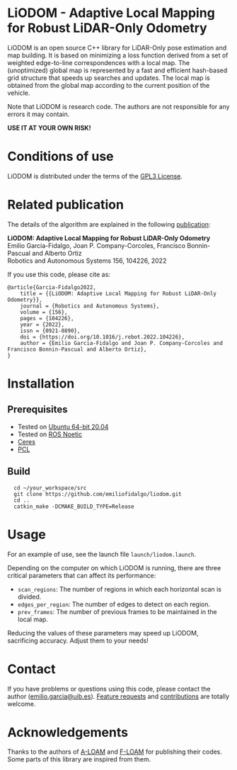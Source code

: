 # LiODOM - Adaptive Local Mapping for Robust LiDAR-Only Odometry

LiODOM is an open source C++ library for LiDAR-Only pose estimation and map building. It is based on minimizing a loss function derived from a set of weighted edge-to-line correspondences with a local map. The (unoptimized) global map is represented by a fast and efficient hash-based grid structure that speeds up searches and updates. The local map is obtained from the global map according to the current position of the vehicle.

Note that LiODOM is research code. The authors are not responsible for any errors it may contain. 

**USE IT AT YOUR OWN RISK!**

# Conditions of use

LiODOM is distributed under the terms of the [GPL3 License](http://github.com/emiliofidalgo/liodom/blob/master/LICENSE).

# Related publication

The details of the algorithm are explained in the following [publication](https://www.sciencedirect.com/science/article/pii/S0921889022001324):

**LiODOM: Adaptive Local Mapping for Robust LiDAR-Only Odometry**<br/>
Emilio Garcia-Fidalgo, Joan P. Company-Corcoles, Francisco Bonnin-Pascual and Alberto Ortiz<br/>
Robotics and Autonomous Systems 156, 104226, 2022<br/>

If you use this code, please cite as:
```
@article{Garcia-Fidalgo2022,
	title = {{LiODOM: Adaptive Local Mapping for Robust LiDAR-Only Odometry}},
	journal = {Robotics and Autonomous Systems},
	volume = {156},
	pages = {104226},
	year = {2022},
	issn = {0921-8890},
	doi = {https://doi.org/10.1016/j.robot.2022.104226},
	author = {Emilio Garcia-Fidalgo and Joan P. Company-Corcoles and Francisco Bonnin-Pascual and Alberto Ortiz},
}
```

# Installation

## Prerequisites
- Tested on [Ubuntu 64-bit 20.04](http://ubuntu.com/download/desktop)
- Tested on [ROS Noetic](http://wiki.ros.org/ROS/Installation)
- [Ceres](http://ceres-solver.org/installation.html)
- [PCL](http://pointclouds.org/)

## Build
```
  cd ~/your_workspace/src
  git clone https://github.com/emiliofidalgo/liodom.git
  cd ..
  catkin_make -DCMAKE_BUILD_TYPE=Release
```

# Usage

For an example of use, see the launch file `launch/liodom.launch`.

Depending on the computer on which LiODOM is running, there are three critical parameters that can affect its performance:
- `scan_regions`: The number of regions in which each horizontal scan is divided.
- `edges_per_region`: The number of edges to detect on each region.
- `prev_frames`: The number of previous frames to be maintained in the local map.

Reducing the values of these parameters may speed up LiODOM, sacrificing accuracy. Adjust them to your needs!

# Contact

If you have problems or questions using this code, please contact the author (emilio.garcia@uib.es). [Feature requests](http://github.com/emiliofidalgo/liodom/issues) and [contributions](http://github.com/emiliofidalgo/liodom/pulls) are totally welcome.

# Acknowledgements
Thanks to the authors of [A-LOAM](https://github.com/HKUST-Aerial-Robotics/A-LOAM) and [F-LOAM](https://github.com/wh200720041/floam) for publishing their codes. Some parts of this library are inspired from them.
